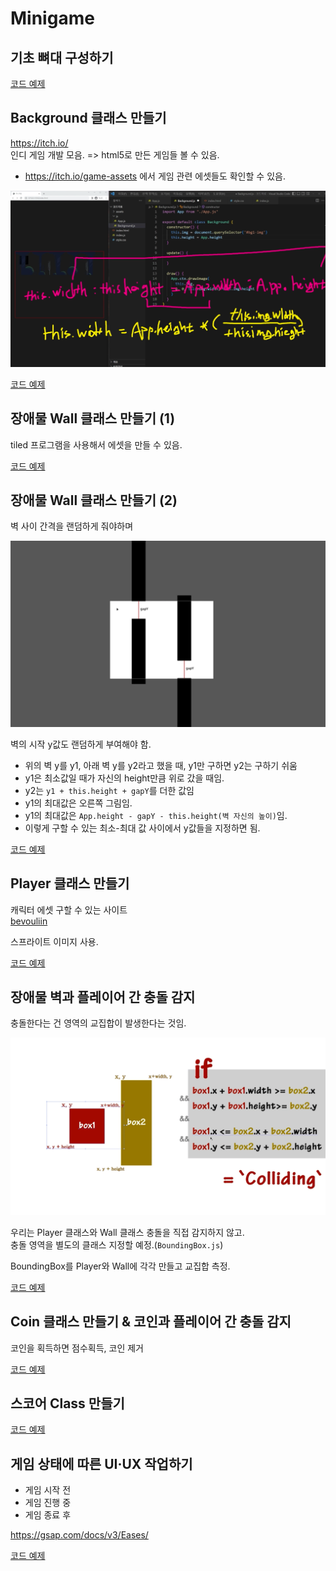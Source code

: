 # Minigame

## 기초 뼈대 구성하기

[코드 예제](../boilerplate/)

## Background 클래스 만들기

https://itch.io/<br>
인디 게임 개발 모음. => html5로 만든 게임들 볼 수 있음.

- https://itch.io/game-assets 에서 게임 관련 에셋들도 확인할 수 있음.

![Alt text](image.png)

[코드 예제](../background/)

## 장애물 Wall 클래스 만들기 (1)

tiled 프로그램을 사용해서 에셋을 만들 수 있음.

[코드 예제](../wall-1/)

## 장애물 Wall 클래스 만들기 (2)

벽 사이 간격을 랜덤하게 줘야하며

![Alt text](image-1.png)

벽의 시작 y값도 랜덤하게 부여해야 함.

- 위의 벽 y를 y1, 아래 벽 y를 y2라고 했을 때, y1만 구하면 y2는 구하기 쉬움
- y1은 최소값일 때가 자신의 height만큼 위로 갔을 때임.
- y2는 `y1 + this.height + gapY`를 더한 값임
- y1의 최대값은 오른쪽 그림임.
- y1의 최대값은 `App.height - gapY - this.height(벽 자신의 높이)`임.
- 이렇게 구할 수 있는 최소-최대 값 사이에서 y값들을 지정하면 됨.

[코드 예제](../wall-2/)

## Player 클래스 만들기

캐릭터 에셋 구할 수 있는 사이트<br>
[bevouliin](https://bevouliin.com/)

스프라이트 이미지 사용.

[코드 예제](../player/)

## 장애물 벽과 플레이어 간 충돌 감지

충돌한다는 건 영역의 교집합이 발생한다는 것임.

![Alt text](image-2.png)

우리는 Player 클래스와 Wall 클래스 충돌을 직접 감지하지 않고.<br>
충돌 영역을 별도의 클래스 지정할 예정.(`BoundingBox.js`)

BoundingBox를 Player와 Wall에 각각 만들고 교집합 측정.

[코드 예제](../collision/)

## Coin 클래스 만들기 & 코인과 플레이어 간 충돌 감지

코인을 획득하면 점수획득, 코인 제거

[코드 예제](../coin/)

## 스코어 Class 만들기

[코드 예제](../score/)

## 게임 상태에 따른 UI·UX 작업하기

- 게임 시작 전
- 게임 진행 중
- 게임 종료 후

https://gsap.com/docs/v3/Eases/

[코드 예제](../stages/)
